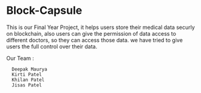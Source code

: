 # Block-Capsule

This is our Final Year Project, it helps users store their medical data securly on blockchain, also users can give the permission of data access to different doctors, so they can access those data.
we have tried to give users the full control over their data.

Our Team :

      Deepak Maurya      
      Kirti Patel
      Khilan Patel 
      Jisas Patel
